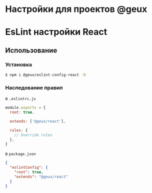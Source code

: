 # Настройки для проектов @geux

# EsLint настройки React

## Использование

### Установка

```bash
$ npm i @geux/eslint-config-react -D
```

### Наследование правил

в `.eslintrc.js`

```js
module.exports = {
  root: true,

  extends: ['@geux/react'],

  rules: {
    // Override rules
  },
}
```

в `package.json`

```json
{
  "eslintConfig": {
    "root": true,
    "extends": "@geux/react"
  }
}
```
